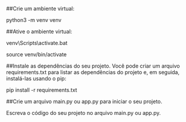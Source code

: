 ##Crie um ambiente virtual:

python3 -m venv venv

##Ative o ambiente virtual:

venv\Scripts\activate.bat

source venv/bin/activate

##Instale as dependências do seu projeto. Você pode criar um arquivo requirements.txt para listar as dependências do projeto e, em seguida, instalá-las usando o pip:

pip install -r requirements.txt

##Crie um arquivo main.py ou app.py para iniciar o seu projeto.

Escreva o código do seu projeto no arquivo main.py ou app.py.
